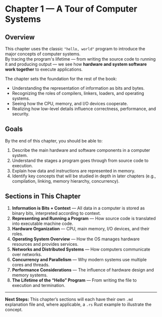# Chapter 1 — A Tour of Computer Systems

## Overview
This chapter uses the classic `"hello, world"` program to introduce the major concepts of computer systems.  
By tracing the program's lifetime — from writing the source code to running it and producing output — we see how **hardware and system software work together** to execute applications.

The chapter sets the foundation for the rest of the book:
- Understanding the representation of information as bits and bytes.
- Recognizing the roles of compilers, linkers, loaders, and operating systems.
- Seeing how the CPU, memory, and I/O devices cooperate.
- Realizing how low-level details influence correctness, performance, and security.

## Goals
By the end of this chapter, you should be able to:
1. Describe the main hardware and software components in a computer system.
2. Understand the stages a program goes through from source code to execution.
3. Explain how data and instructions are represented in memory.
4. Identify key concepts that will be studied in depth in later chapters (e.g., compilation, linking, memory hierarchy, concurrency).

## Sections in This Chapter
1. **Information is Bits + Context** — All data in a computer is stored as binary bits, interpreted according to context.
2. **Representing and Running a Program** — How source code is translated into executable machine code.
3. **Hardware Organization** — CPU, main memory, I/O devices, and their roles.
4. **Operating System Overview** — How the OS manages hardware resources and provides services.
5. **Networks and Distributed Systems** — How computers communicate over networks.
6. **Concurrency and Parallelism** — Why modern systems use multiple cores and threads.
7. **Performance Considerations** — The influence of hardware design and memory systems.
8. **The Lifetime of the “Hello” Program** — From writing the file to execution and termination.

---

**Next Steps:** This chapter’s sections will each have their own `.md` explanation file and, where applicable, a `.rs` Rust example to illustrate the concept.
